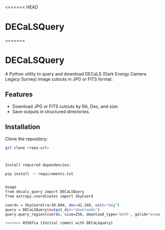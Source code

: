<<<<<<< HEAD
# DECaLSQuery
=======
# DECaLSQuery

A Python utility to query and download DECaLS (Dark Energy Camera Legacy Survey) image cutouts in JPG or FITS format.

## Features
- Download JPG or FITS cutouts by RA, Dec, and size.
- Save outputs in structured directories.

## Installation
Clone the repository:
```bash
git clone <repo-url>



Install required dependencies:

pip install -r requirements.txt


Usage
from decals_query import DECaLSQuery
from astropy.coordinates import SkyCoord

coords = SkyCoord(ra=10.684, dec=41.269, unit="deg")
query = DECaLSQuery(output_dir="downloads")
query.query_region(coords, size=256, download_type='both', galid="example")

>>>>>>> 85587ca (Initial commit with DECaLSquery)
